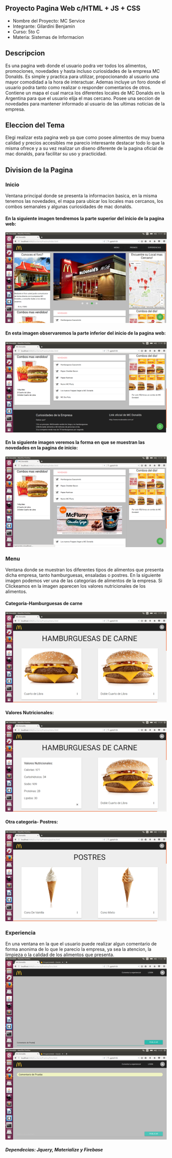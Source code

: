 ## Proyecto Pagina Web c/HTML + JS + CSS
* Nombre del Proyecto: MC Service
* Integrante: Gilardini Benjamin
* Curso: 5to C
* Materia: Sistemas de Informacion
## Descripcion 
Es una pagina web donde el usuario podra ver todos los alimentos, promociones, novedades y hasta incluso curiosidades de la empresa MC Donalds. Es simple y practica para utilizar, propocionando al usuario una mayor comodidad a la hora de interactuar. Ademas incluye un foro donde el usuario podra tanto como realizar o responder comentarios de otros. Contiene un mapa el cual marca los diferentes locales de MC Donalds en la Argentina para que el usuario elija el mas cercano. Posee una seccion de novedades para mantener informado al usuario de las ultimas noticias de la empresa.
## Eleccion del Tema
Elegi realizar esta pagina web ya que como posee alimentos de muy buena calidad y precios accesibles me parecio interesante destacar todo lo que la misma ofrece y a su vez realizar un diseno diferente de la pagina oficial de mac donalds, para facilitar su uso y practicidad.
## Division de la Pagina
### Inicio
Ventana principal donde se presenta la informacion basica, en la misma tenemos las novedades, el mapa para ubicar los locales mas cercanos, los combos semanales y algunas curiosidades de mac donalds.
#### En la siguiente imagen tendremos la parte superior del inicio de la pagina web:
![Algun texto](https://github.com/benjagilardini/ProyectoWeb/blob/master/static/Inicio.png)
#### En esta imagen observaremos la parte inferior del inicio de la pagina web:
![Algun texto](https://github.com/benjagilardini/ProyectoWeb/blob/master/static/Inicio2.png)
#### En la siguiente imagen veremos la forma en que se muestran las novedades en la pagina de inicio:
![Algun texto](https://github.com/benjagilardini/ProyectoWeb/blob/master/static/Inicio3.png)
### Menu
Ventana donde se muestran los diferentes tipos de alimentos que presenta dicha empresa, tanto hamburguesas, ensaladas o postres.
En la siguiente imagen podemos ver una de las categorias de alimentos de la empresa. Si Clickeamos en la imagen aparecen los valores nutricionales de los alimentos.
#### Categoria-Hamburguesas de carne
![Algun texto](https://github.com/benjagilardini/ProyectoWeb/blob/master/static/Menu1.png)
#### Valores Nutricionales:
![Algun texto](https://github.com/benjagilardini/ProyectoWeb/blob/master/static/Menu2.png)
#### Otra categoria- Postres:
![Algun texto](https://github.com/benjagilardini/ProyectoWeb/blob/master/static/Menu4.png)
### Experiencia
En una ventana en la que el usuario puede realizar algun comentario de forma anonima de lo que le parecio la empresa, ya sea la atencion, la limpieza o la calidad de los alimentos que presenta.
![Algun texto](https://github.com/benjagilardini/ProyectoWeb/blob/master/static/Foro1.png)
![Algun texto](https://github.com/benjagilardini/ProyectoWeb/blob/master/static/Foro2.png)

##### Dependecias: Jquery, Materialize y Firebase

